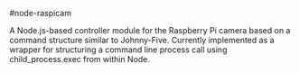 #node-raspicam

A Node.js-based controller module for the Raspberry Pi camera based on a command structure similar to Johnny-Five. Currently implemented as a wrapper for structuring a command line process call using child_process.exec from within Node.